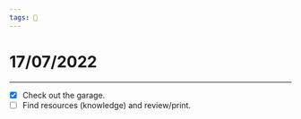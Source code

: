 ```yaml
---
tags: 📆
---
```


# 17/07/2022
---

- [x] Check out the garage.
- [ ] Find resources (knowledge) and review/print.
